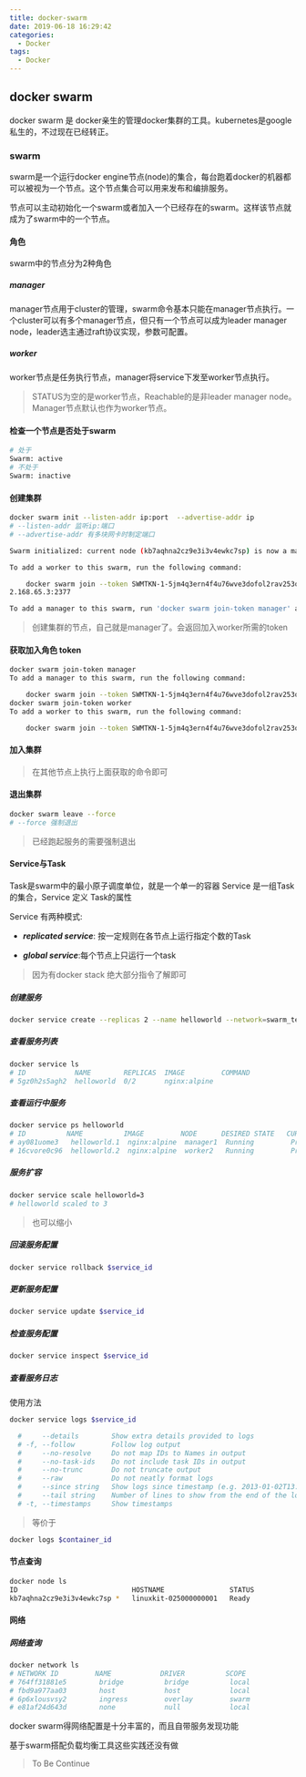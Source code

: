 ```yaml
---
title: docker-swarm
date: 2019-06-18 16:29:42
categories:
  - Docker
tags:
  - Docker
---
```


## docker swarm

docker swarm 是 docker亲生的管理docker集群的工具。kubernetes是google私生的，不过现在已经转正。

### swarm

swarm是一个运行docker engine节点(node)的集合，每台跑着docker的机器都可以被视为一个节点。这个节点集合可以用来发布和编排服务。

节点可以主动初始化一个swarm或者加入一个已经存在的swarm。这样该节点就成为了swarm中的一个节点。

#### 角色

swarm中的节点分为2种角色

##### manager

manager节点用于cluster的管理，swarm命令基本只能在manager节点执行。一个cluster可以有多个manager节点，但只有一个节点可以成为leader manager node，leader选主通过raft协议实现，参数可配置。

##### worker

worker节点是任务执行节点，manager将service下发至worker节点执行。

>STATUS为空的是worker节点，Reachable的是非leader manager node。Manager节点默认也作为worker节点。

#### 检查一个节点是否处于swarm

```bash
# 处于
Swarm: active
# 不处于
Swarm: inactive
```

#### 创建集群

```bash
docker swarm init --listen-addr ip:port  --advertise-addr ip
# --listen-addr 监听ip:端口
# --advertise-addr 有多块网卡时制定端口

Swarm initialized: current node (kb7aqhna2cz9e3i3v4ewkc7sp) is now a manager.

To add a worker to this swarm, run the following command:

    docker swarm join --token SWMTKN-1-5jm4q3ern4f4u76wve3dofol2rav253of42ygxf6nk78t18re9-c35uk3qc4l2itli9rkt87qqem 19
2.168.65.3:2377

To add a manager to this swarm, run 'docker swarm join-token manager' and follow the instructions.
```

>创建集群的节点，自己就是manager了。会返回加入worker所需的token

#### 获取加入角色 token

```bash
docker swarm join-token manager
To add a manager to this swarm, run the following command:

    docker swarm join --token SWMTKN-1-5jm4q3ern4f4u76wve3dofol2rav253of42ygxf6nk78t18re9-cd8lmiift26osjk1cqqhpy1hy 192.168.65.3:2377
docker swarm join-token worker
To add a worker to this swarm, run the following command:

    docker swarm join --token SWMTKN-1-5jm4q3ern4f4u76wve3dofol2rav253of42ygxf6nk78t18re9-c35uk3qc4l2itli9rkt87qqem 192.168.65.3:2377
```

#### 加入集群

>在其他节点上执行上面获取的命令即可

#### 退出集群

```bash
docker swarm leave --force
# --force 强制退出
```

> 已经跑起服务的需要强制退出

#### Service与Task

Task是swarm中的最小原子调度单位，就是一个单一的容器
Service 是一组Task的集合，Service 定义 Task的属性

Service 有两种模式:
* ***replicated service***: 按一定规则在各节点上运行指定个数的Task

* ***global service***:每个节点上只运行一个task

>因为有docker stack 绝大部分指令了解即可

##### 创建服务

```bash
docker service create --replicas 2 --name helloworld --network=swarm_test nginx:alpine
```

##### 查看服务列表

```bash
docker service ls
# ID            NAME        REPLICAS  IMAGE         COMMAND
# 5gz0h2s5agh2  helloworld  0/2       nginx:alpine  
```

##### 查看运行中服务

```bash
docker service ps helloworld
# ID          NAME          IMAGE         NODE      DESIRED STATE   CURRENT STATE              ERROR
# ay081uome3   helloworld.1  nginx:alpine  manager1  Running         Preparing 2 seconds ago  
# 16cvore0c96  helloworld.2  nginx:alpine  worker2   Running         Preparing 2 seconds ago
```

##### 服务扩容

```bash
docker service scale helloworld=3
# helloworld scaled to 3
```

> 也可以缩小

##### 回滚服务配置

```bash
docker service rollback $service_id
```

##### 更新服务配置

```bash
docker service update $service_id
```

##### 检查服务配置

```bash
docker service inspect $service_id
```

##### ***查看服务日志***

使用方法

```bash
docker service logs $service_id

  #     --details        Show extra details provided to logs
  # -f, --follow         Follow log output
  #     --no-resolve     Do not map IDs to Names in output
  #     --no-task-ids    Do not include task IDs in output
  #     --no-trunc       Do not truncate output
  #     --raw            Do not neatly format logs
  #     --since string   Show logs since timestamp (e.g. 2013-01-02T13:23:37) or relative (e.g. 42m for 42 minutes)
  #     --tail string    Number of lines to show from the end of the logs (default "all")
  # -t, --timestamps     Show timestamps
```

>等价于

```bash
docker logs $container_id
```

#### 节点查询

```bash
docker node ls
ID                            HOSTNAME                STATUS              AVAILABILITY        MANAGER STATUS      ENGINE VERSION
kb7aqhna2cz9e3i3v4ewkc7sp *   linuxkit-025000000001   Ready               Active              Leader              18.09.2
```

#### 网络

##### 网络查询

```bash
docker network ls
# NETWORK ID         NAME            DRIVER          SCOPE
# 764ff31881e5        bridge          bridge          local
# fbd9a977aa03        host            host            local
# 6p6xlousvsy2        ingress         overlay         swarm
# e81af24d643d        none            null            local
```

docker swarm得网络配置是十分丰富的，而且自带服务发现功能

基于swarm搭配负载均衡工具这些实践还没有做

>To Be Continue
